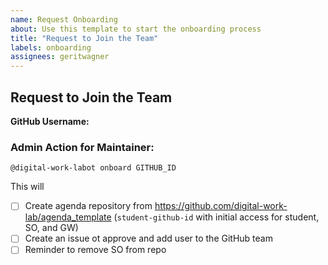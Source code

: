 ```yaml
---
name: Request Onboarding
about: Use this template to start the onboarding process
title: "Request to Join the Team"
labels: onboarding
assignees: geritwagner
---
```


## Request to Join the Team

**GitHub Username:** <!-- Replace with your GitHub username -->

### Admin Action for Maintainer:

```
@digital-work-labot onboard GITHUB_ID
```

This will 

- [ ] Create agenda repository from https://github.com/digital-work-lab/agenda_template (`student-github-id` with initial access for student, SO, and GW)
- [ ] Create an issue ot approve and add user to the GitHub team
- [ ] Reminder to remove SO from repo

